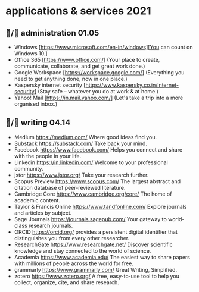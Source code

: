 # applications & services 2021<br>
## 🦍/🧅 administration 01.05
* Windows [https://www.microsoft.com/en-in/windows][You can count on Windows 10.]
* Office 365 [https://www.office.com/] (Your place to create, communicate, collaborate, and get great work done.)
* Google Workspace [https://workspace.google.com/] (Everything you need to get anything done, now in one place.)
* Kaspersky internet security [https://www.kaspersky.co.in/internet-security] (Stay safe – whatever you do at work & at home.)
* Yahoo! Mail [https://in.mail.yahoo.com/] (Let's take a trip into a more organised inbox.)
## 🐅/🥕 writing 04.14
* Medium https://medium.com/ Where good ideas find you. 
* Substack https://substack.com/ Take back your mind. 
* Facebook https://www.facebook.com/ Helps you connect and share with the people in your life.
* Linkedin https://in.linkedin.com/ Welcome to your professional community. 
* jstor https://www.jstor.org/ Take your research further. 
* Scopus Preview https://www.scopus.com/ The largest abstract and citation database of peer-reviewed literature.
* Cambridge Core https://www.cambridge.org/core/ The home of academic content. 
* Taylor & Francis Online https://www.tandfonline.com/ Explore journals and articles by subject. 
* Sage Journals https://journals.sagepub.com/ Your gateway to world-class research journals. 
* ORCID https://orcid.org/ provides a persistent digital identifier that distinguishes you from every other researcher.
* ResearchGate https://www.researchgate.net/ Discover scientific knowledge and stay connected to the world of science. 
* Academia https://www.academia.edu/ The easiest way to share papers with millions of people across the world for free.
* grammarly https://www.grammarly.com/ Great Writing, Simplified.
* zotero https://www.zotero.org/ A free, easy-to-use tool to help you collect, organize, cite, and share research.
